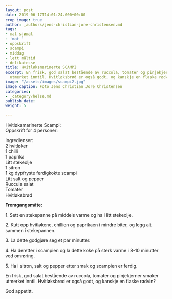 ```yaml
---
layout: post
date: 2019-06-17T14:01:24.000+00:00
crop_image: true
author: _authors/jens-christian-jore-christensen.md
tags:
- mat sjømat
- 'mat '
- oppskrift
- scampi
- middag
- lett måltid
- delikatesse
title: Hvitløksmarinerte SCAMPI
excerpt: En frisk, god salat bestående av ruccola, tomater og pinjekjerner smaker
  utmerket inntil. Hvitløksbrød er også godt, og kanskje en flaske rødvin?
image: "/assets/images/scampi2.jpg"
image_caption: Foto Jens Christian Jore Christensen
categories:
- _category/helse.md
publish_date: 
weight: 5

---
```

Hvitløksmarinerte Scampi:  
Oppskrift for 4 personer:

Ingredienser:  
2 hvitløker  
1 chilli  
1 paprika  
Litt stekeolje  
1 sitron  
1 kg dypfryste ferdigkokte scampi  
Litt salt og pepper  
Ruccula salat  
Tomater  
Hvitløksbrød

**Fremgangsmåte:**

1\. Sett en stekepanne på middels varme og ha i litt stekeolje.

2\. Kutt opp hvitløkene, chillien og paprikaen i mindre biter, og legg alt sammen i stekepannen.

3\. La dette godgjøre seg et par minutter.

4\. Ha deretter i scampien og la dette koke på sterk varme i 8-10 minutter ved omrøring.

5\. Ha i sitron, salt og pepper etter smak og scampien er ferdig.

En frisk, god salat bestående av ruccola, tomater og pinjekjerner smaker utmerket inntil. Hvitløksbrød er også godt, og kanskje en flaske rødvin?

God appetitt.